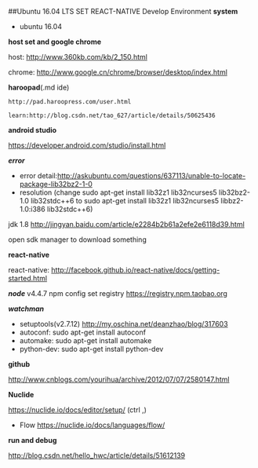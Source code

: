 ##Ubuntu 16.04 LTS SET REACT-NATIVE Develop Environment
**system**
 - ubuntu 16.04

**host set and google chrome**

host: http://www.360kb.com/kb/2_150.html

chrome: http://www.google.cn/chrome/browser/desktop/index.html

**haroopad**(.md ide)

	http://pad.haroopress.com/user.html
	
    learn:http://blog.csdn.net/tao_627/article/details/50625436
    
**android studio**

https://developer.android.com/studio/install.html

***error***

- error detail:http://askubuntu.com/questions/637113/unable-to-locate-package-lib32bz2-1-0
- resolution (change sudo apt-get install lib32z1 lib32ncurses5 lib32bz2-1.0 lib32stdc++6 to sudo apt-get install lib32z1 lib32ncurses5 libbz2-1.0:i386 lib32stdc++6)

jdk  1.8 http://jingyan.baidu.com/article/e2284b2b61a2efe2e6118d39.html

open  sdk manager to download something




 
**react-native**

react-native: http://facebook.github.io/react-native/docs/getting-started.html

***node***  v4.4.7
npm config set registry https://registry.npm.taobao.org

***watchman***
- setuptools(v2.7.12) http://my.oschina.net/deanzhao/blog/317603
- autoconf: sudo apt-get install autoconf
- automake: sudo apt-get install automake
- python-dev: sudo apt-get install python-dev

**github**

http://www.cnblogs.com/yourihua/archive/2012/07/07/2580147.html

**Nuclide**

 https://nuclide.io/docs/editor/setup/   (ctrl ,)
 - Flow https://nuclide.io/docs/languages/flow/
		 
**run and debug**

http://blog.csdn.net/hello_hwc/article/details/51612139
